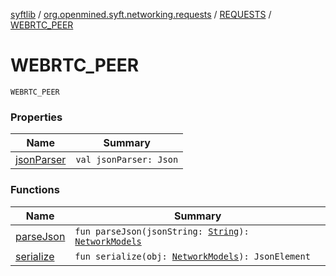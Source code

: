 [syftlib](../../../index.md) / [org.openmined.syft.networking.requests](../../index.md) / [REQUESTS](../index.md) / [WEBRTC_PEER](./index.md)

# WEBRTC_PEER

`WEBRTC_PEER`

### Properties

| Name | Summary |
|---|---|
| [jsonParser](json-parser.md) | `val jsonParser: Json` |

### Functions

| Name | Summary |
|---|---|
| [parseJson](parse-json.md) | `fun parseJson(jsonString: `[`String`](https://kotlinlang.org/api/latest/jvm/stdlib/kotlin/-string/index.html)`): `[`NetworkModels`](../../../org.openmined.syft.networking.datamodels/-network-models/index.md) |
| [serialize](serialize.md) | `fun serialize(obj: `[`NetworkModels`](../../../org.openmined.syft.networking.datamodels/-network-models/index.md)`): JsonElement` |
